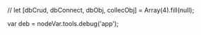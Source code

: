 // let [dbCrud, dbConnect, dbObj, collecObj] = Array(4).fill(null);

var deb = nodeVar.tools.debug('app');  
  